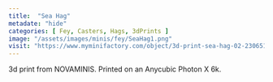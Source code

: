 ```yaml
---
title:  "Sea Hag"
metadate: "hide"
categories: [ Fey, Casters, Hags, 3dPrints ]
image: "/assets/images/minis/fey/SeaHag1.png"
visit: "https://www.myminifactory.com/object/3d-print-sea-hag-02-230651"
---
```

3d print from NOVAMINIS. 
Printed on an Anycubic Photon X 6k.